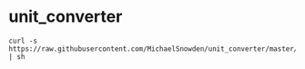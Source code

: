 # unit_converter
```
curl -s https://raw.githubusercontent.com/MichaelSnowden/unit_converter/master/install.sh | sh
```
